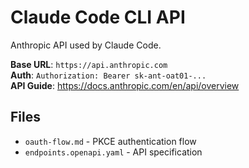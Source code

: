 # Claude Code CLI API

Anthropic API used by Claude Code.

**Base URL**: `https://api.anthropic.com`  
**Auth**: `Authorization: Bearer sk-ant-oat01-...`  
**API Guide**: https://docs.anthropic.com/en/api/overview

## Files

- `oauth-flow.md` - PKCE authentication flow
- `endpoints.openapi.yaml` - API specification